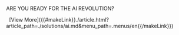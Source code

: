 <p class="headline-text">ARE YOU READY FOR THE AI REVOLUTION?</p>
&nbsp;
[View More]({{#makeLink}}./article.html?article_path=./solutions/ai.md&menu_path=.menus/en{{/makeLink}})